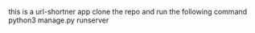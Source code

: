 this is a url-shortner app
clone the repo and run the following command
python3 manage.py runserver

